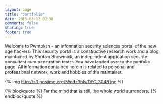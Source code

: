```yaml
---
layout: page
title: "portfolio"
date: 2015-03-12 02:38
comments: false
sharing: true
footer: true
---
```


Welcome to Pwntoken - an information security sciences portal of the new age hackers. This security portal is a constructive research work and a blog maintained by Shritam Bhowmick, an independent application security consultant cum penetration tester. You have landed over to the portfolio page. All information contained herein is related to personal and professional network, work and hobbies of the maintainer.

{% img http://s3.postimg.org/55edz9hlv/DSC_3046.jpg %}

{% blockquote %}
For the mind that is still, the whole world surrenders.
{% endblockquote %}

